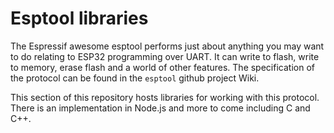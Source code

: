 # Esptool libraries
The Espressif awesome esptool performs just about anything you may want to do relating to ESP32 programming over UART.  It can write to flash, write to memory, erase flash and a world of other features.  The specification of the protocol can be found in the `esptool` github project Wiki.

This section of this repository hosts libraries for working with this protocol.  There is an implementation in Node.js and more to come including C and C++.